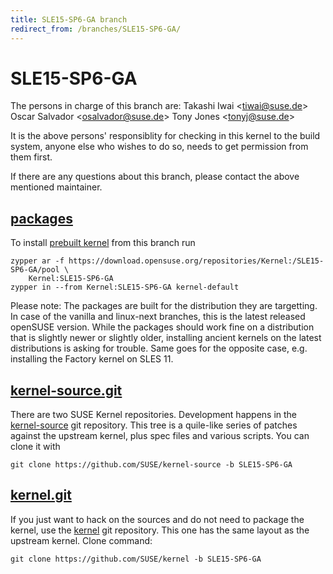 ```yaml
---
title: SLE15-SP6-GA branch
redirect_from: /branches/SLE15-SP6-GA/
---
```

# SLE15-SP6-GA
The persons in charge of this branch are:
Takashi Iwai <[tiwai@suse.de](mailto:tiwai@suse.de?subject=SLE15-SP6-GA%20branch)>
Oscar Salvador <[osalvador@suse.de](mailto:osalvador@suse.de?subject=SLE15-SP6-GA%20branch)>
Tony Jones <[tonyj@suse.de](mailto:tonyj@suse.de?subject=SLE15-SP6-GA%20branch)>

It is the above persons' responsiblity for checking in this kernel to
the build system, anyone else who wishes to do so, needs to get
permission from them first.

If there are any questions about this branch, please contact the above
mentioned maintainer.


## [packages](https://download.opensuse.org/repositories/Kernel:/SLE15-SP6-GA)
To install
[prebuilt kernel](https://download.opensuse.org/repositories/Kernel:/SLE15-SP6-GA)
from this branch run

```
zypper ar -f https://download.opensuse.org/repositories/Kernel:/SLE15-SP6-GA/pool \
    Kernel:SLE15-SP6-GA
zypper in --from Kernel:SLE15-SP6-GA kernel-default
```

Please note: The packages are built for the distribution they are
targetting. In case of the vanilla and linux-next branches, this is the
latest released openSUSE version. While the packages should work
fine on a distribution that is slightly newer or slightly older,
installing ancient kernels on the latest distributions is asking for
trouble. Same goes for the opposite case, e.g. installing the Factory
kernel on SLES 11.

## [kernel-source.git](https://github.com/SUSE/kernel-source/tree/SLE15-SP6-GA)
There are two SUSE Kernel repositories. Development happens in the
[kernel-source](https://github.com/SUSE/kernel-source/tree/SLE15-SP6-GA)
git repository. This tree is a quile-like series of patches against the
upstream kernel, plus spec files and various scripts. You can clone it
with

```
git clone https://github.com/SUSE/kernel-source -b SLE15-SP6-GA
```

## [kernel.git](https://github.com/SUSE/kernel/tree/SLE15-SP6-GA)
If you just want to hack on the sources and do not need to package the
kernel, use the [kernel](https://github.com/SUSE/kernel/tree/SLE15-SP6-GA)
git repository. This one has the same layout as the upstream kernel. Clone
command:

```
git clone https://github.com/SUSE/kernel -b SLE15-SP6-GA
```


